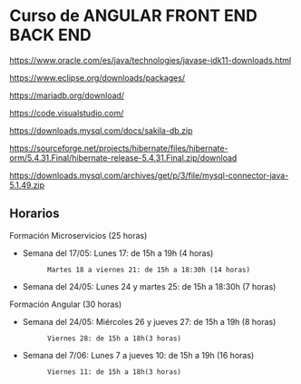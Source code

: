 # Curso de ANGULAR FRONT END BACK END

https://www.oracle.com/es/java/technologies/javase-jdk11-downloads.html


https://www.eclipse.org/downloads/packages/


https://mariadb.org/download/


https://code.visualstudio.com/


https://downloads.mysql.com/docs/sakila-db.zip


https://sourceforge.net/projects/hibernate/files/hibernate-orm/5.4.31.Final/hibernate-release-5.4.31.Final.zip/download


https://downloads.mysql.com/archives/get/p/3/file/mysql-connector-java-5.1.49.zip


## Horarios
Formación Microservicios (25 horas)

- Semana del 17/05:	Lunes 17: de 15h a 19h (4 horas)

			Martes 18 a viernes 21: de 15h a 18:30h (14 horas)

- Semana del 24/05:     Lunes 24 y martes 25: de 15h a 18:30h  (7 horas)

Formación Angular (30 horas)

- Semana del 24/05:	Miércoles 26 y jueves 27: de 15h a 19h (8 horas)

			Viernes 28: de 15h a 18h(3 horas)

- Semana del 7/06:	Lunes 7 a jueves 10: de 15h a 19h (16 horas)

			Viernes 11: de 15h a 18h(3 horas)